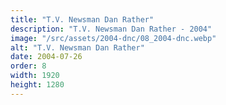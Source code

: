 ```yaml
---
title: "T.V. Newsman Dan Rather"
description: "T.V. Newsman Dan Rather - 2004"
image: "/src/assets/2004-dnc/08_2004-dnc.webp"
alt: "T.V. Newsman Dan Rather"
date: 2004-07-26
order: 8
width: 1920
height: 1280
---
```


